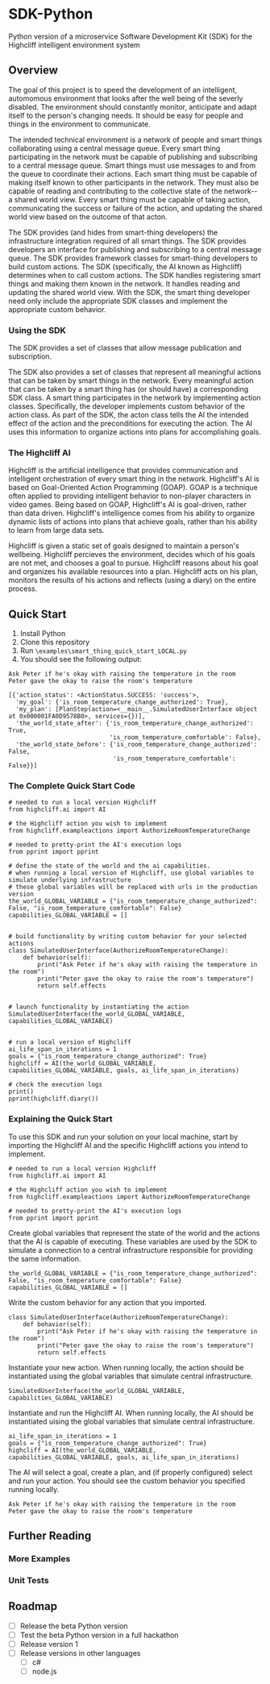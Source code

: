 # SDK-Python
Python version of a microservice Software Development Kit (SDK) for the Highcliff intelligent environment system

## Overview

The goal of this project is to speed the development of an intelligent, automomous environment that looks after the well being of the severly disabled. The environment should constantly monitor, anticipate and adapt itself to the person's changing needs. It should be easy for people and things in the environment to communicate.

The intended technical environment is a network of people and smart things collaborating using a central message queue. Every smart thing participating in the network must be capable of publishing and subscribing to a central message queue. Smart things must use messages to and from the queue to coordinate their actions. Each smart thing must be capable of making itself known to other participants in the network. They must also be capable of reading and contributing to the collective state of the network-- a shared world view. Every smart thing must be capable of taking action, communicating the success or failure of the action, and updating the shared world view based on the outcome of that acton.

The SDK provides (and hides from smart-thing developers) the infrastructure integration required of all smart things. The SDK provides developers an interface for publishing and subscribing to a central message queue. The SDK provides framework classes for smart-thing developers to build custom actions. The SDK (specifically, the AI known as Highcliff) determines when to call custom actions. The SDK handles registering smart things and making them known in the network. It handles reading and updating the shared world view. With the SDK, the smart thing developer need only include the appropriate SDK classes and implement the appropriate custom behavior.

### Using the SDK
The SDK provides a set of classes that allow message publication and subscription. 

The SDK also provides a set of classes that represent all meaningful actions that can be taken by smart things in the network. Every meaningful action that can be taken by a smart thing has (or should have) a corresponding SDK class. A smart thing participates in the network by implementing action classes. Specifically, the developer implements custom behavior of the action class. As part of the SDK, the acton class tells the AI the intended effect of the action and the preconditions for executing the action. The AI uses this information to organize actions into plans for accomplishing goals.

### The Highcliff AI
Highcliff is the artificial intelligence that provides communication and intelligent orchestration of every smart thing in the network. Highcliff's AI is based on Goal-Oriented Action Programming (GOAP). GOAP is a technique often applied to providing intelligent behavior to non-player characters in video games. Being based on GOAP, Highcliff's AI is goal-driven, rather than data driven. Highcliff's intelligence comes from his ability to organize dynamic lists of actions into plans that achieve goals, rather than his ability to learn from large data sets.

Highcliff is given a static set of goals designed to maintain a person's wellbeing. Highcliff percieves the environment, decides which of his goals are not met, and chooses a goal to pursue. Highcliff reasons about his goal and organizes his available resources into a plan. Highcliff acts on his plan, monitors the results of his actions and reflects (using a diary) on the entire process.


## Quick Start
1. Install Python
1. Clone this repository
1. Run `\examples\smart_thing_quick_start_LOCAL.py`
1. You should see the following output:
```
Ask Peter if he's okay with raising the temperature in the room
Peter gave the okay to raise the room's temperature

[{'action_status': <ActionStatus.SUCCESS: 'success'>,
  'my_goal': {'is_room_temperature_change_authorized': True},
  'my_plan': [PlanStep(action=<__main__.SimulatedUserInterface object at 0x000001FA0D9578B0>, services={})],
  'the_world_state_after': {'is_room_temperature_change_authorized': True,
                            'is_room_temperature_comfortable': False},
  'the_world_state_before': {'is_room_temperature_change_authorized': False,
                             'is_room_temperature_comfortable': False}}]
```

### The Complete Quick Start Code

```
# needed to run a local version Highcliff
from highcliff.ai import AI

# the Highcliff action you wish to implement
from highcliff.exampleactions import AuthorizeRoomTemperatureChange

# needed to pretty-print the AI's execution logs
from pprint import pprint

# define the state of the world and the ai capabilities.
# when running a local version of Highcliff, use global variables to simulate underlying infrastructure
# these global variables will be replaced with urls in the production version
the_world_GLOBAL_VARIABLE = {"is_room_temperature_change_authorized": False, "is_room_temperature_comfortable": False}
capabilities_GLOBAL_VARIABLE = []


# build functionality by writing custom behavior for your selected actions
class SimulatedUserInterface(AuthorizeRoomTemperatureChange):
    def behavior(self):
        print("Ask Peter if he's okay with raising the temperature in the room")
        print("Peter gave the okay to raise the room's temperature")
        return self.effects


# launch functionality by instantiating the action
SimulatedUserInterface(the_world_GLOBAL_VARIABLE, capabilities_GLOBAL_VARIABLE)


# run a local version of Highcliff
ai_life_span_in_iterations = 1
goals = {"is_room_temperature_change_authorized": True}
highcliff = AI(the_world_GLOBAL_VARIABLE, capabilities_GLOBAL_VARIABLE, goals, ai_life_span_in_iterations)

# check the execution logs
print()
pprint(highcliff.diary())
```

### Explaining the Quick Start

To use this SDK and run your solution on your local machine, start by importing the Highcliff AI and the specific Highcliff actions you intend to implement.

```
# needed to run a local version Highcliff
from highcliff.ai import AI

# the Highcliff action you wish to implement
from highcliff.exampleactions import AuthorizeRoomTemperatureChange

# needed to pretty-print the AI's execution logs
from pprint import pprint
```

Create global variables that represent the state of the world and the actions that the AI is capable of executing. These variables are used by the SDK to simulate a connection to a central infrastructure responsible for providing the same information.

```
the_world_GLOBAL_VARIABLE = {"is_room_temperature_change_authorized": False, "is_room_temperature_comfortable": False}
capabilities_GLOBAL_VARIABLE = []
```

Write the custom behavior for any action that you imported.

```
class SimulatedUserInterface(AuthorizeRoomTemperatureChange):
    def behavior(self):
        print("Ask Peter if he's okay with raising the temperature in the room")
        print("Peter gave the okay to raise the room's temperature")
        return self.effects
```

Instantiate your new action. When running locally, the action should be instantiated using the global variables that simulate central infrastructure.

```
SimulatedUserInterface(the_world_GLOBAL_VARIABLE, capabilities_GLOBAL_VARIABLE)
```

Instantiate and run the Highcliff AI. When running locally, the AI should be instantiated uising the global variables that simulate central infrastructure.

```
ai_life_span_in_iterations = 1
goals = {"is_room_temperature_change_authorized": True}
highcliff = AI(the_world_GLOBAL_VARIABLE, capabilities_GLOBAL_VARIABLE, goals, ai_life_span_in_iterations)
```

The AI will select a goal, create a plan, and (if properly configured) select and run your action. You should see the custom behavior you specified running locally.

```
Ask Peter if he's okay with raising the temperature in the room
Peter gave the okay to raise the room's temperature
```

## Further Reading

### More Examples
### Unit Tests

## Roadmap

- [ ] Release the beta Python version
- [ ] Test the beta Python version in a full hackathon
- [ ] Release version 1
- [ ] Release versions in other languages
  - [ ] c#
  - [ ] node.js
